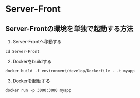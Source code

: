 # Server-Front


## Server-Frontの環境を単独で起動する方法
1. Server-Frontへ移動する
```
cd Server-Front
```

2. Dockerをbuildする
```
docker build -f environment/develop/Dockerfile . -t myapp
```

3. Dockerを起動する
```
docker run -p 3000:3000 myapp
```